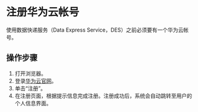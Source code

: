 # 注册华为云帐号<a name="ZH-CN_TOPIC_0098442984"></a>

使用数据快递服务（Data Express Service，DES）之前必须要有一个华为云帐号。

## 操作步骤<a name="section7932853163414"></a>

1.  打开浏览器。
2.  登录[华为云官网](https://www.huaweicloud.com)。
3.  单击“注册”。
4.  在注册页面，根据提示信息完成注册。注册成功后，系统会自动跳转至用户的个人信息界面。

